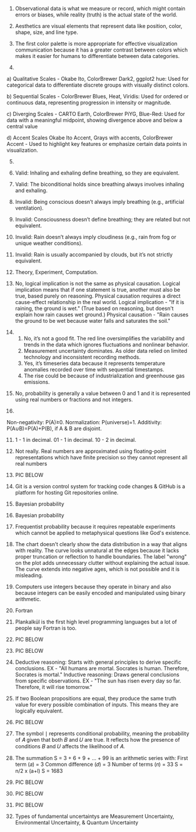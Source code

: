 1. Observational data is what we measure or record, which might contain errors or biases, while reality (truth) is the actual state of the world.
2. Aesthetics are visual elements that represent data like position, color, shape, size, and line type.
3. The first color palette is more appropriate for effective visualization communication because it has a greater contrast between colors which makes it easier for humans to differentiate between data categories.
   
4.
a) Qualitative Scales - 
Okabe Ito, ColorBrewer Dark2, ggplot2 hue:
Used for categorical data to differentiate discrete groups with visually distinct colors.

b) Sequential Scales - 
ColorBrewer Blues, Heat, Viridis:
Used for ordered or continuous data, representing progression in intensity or magnitude.

c) Diverging Scales - 
CARTO Earth, ColorBrewer PiYG, Blue-Red:
Used for data with a meaningful midpoint, showing divergence above and below a central value 

d) Accent Scales
Okabe Ito Accent, Grays with accents, ColorBrewer Accent - 
Used to highlight key features or emphasize certain data points in visualization.

5. 

1. Valid: Inhaling and exhaling define breathing, so they are equivalent.
2. Valid: The biconditional holds since breathing always involves inhaling and exhaling.
3. Invalid: Being conscious doesn’t always imply breathing (e.g., artificial ventilation).
4. Invalid: Consciousness doesn’t define breathing; they are related but not equivalent.
5. Invalid: Rain doesn’t always imply cloudiness (e.g., rain from fog or unique weather conditions).
6. Invalid: Rain is usually accompanied by clouds, but it’s not strictly equivalent.

6. Theory, Experiment, Computation.
7. No, logical implication is not the same as physical causation. Logical implication means that if one statement is true, another must also be true, based purely on reasoning. Physical causation requires a direct cause-effect relationship in the real world. Logical implication - "If it is raining, the ground is wet." (True based on reasoning, but doesn't explain how rain causes wet ground.) Physical causation - "Rain causes the ground to be wet because water falls and saturates the soil."

8. 
   1. No, it’s not a good fit. The red line oversimplifies the variability and trends in the data which ignores fluctuations and nonlinear behavior.
   2. Measurement uncertainty dominates. As older data relied on limited technology and inconsistent recording methods.
   3. Yes, it’s timeseries data because it represents temperature anomalies recorded over time with sequential timestamps.
   4. The rise could be because of industrialization and greenhouse gas emissions.

9. No, probability is generally a value between 0 and 1 and it is represented using real numbers or fractions and not integers.

10.    
Non-negativity: P(A)≥0.
Normalization: P(universe)=1.
Additivity: P(A∪B)=P(A)+P(B), if A & B are disjoint.

11. 1 - 1 in decimal.
    01 - 1 in decimal.
    10 - 2 in decimal.
12. Not really. Real numbers are approximated using floating-point representations which have finite precision so they cannot represent all real numbers
13.  PIC BELOW
14.  Git is a version control system for tracking code changes & GitHub is a platform for hosting Git repositories online.
15.  Bayesian probability
16.  Bayesian probability
17.  Frequentist probability because it requires repeatable experiments which cannot be applied to metaphysical questions like God's existence.
18.  The chart doesn't clearly show the data distribution in a way that aligns with reality. The curve looks unnatural at the edges because it lacks proper truncation or reflection to handle boundaries. The label "wrong" on the plot adds unnecessary clutter without explaining the actual issue. The curve extends into negative ages, which is not possible and it is misleading.
19.  Computers use integers because they operate in binary and also because integers can be easily encoded and manipulated using binary arithmetic.
20. Fortran
21. Plankalkül is the first high level programming languages but a lot of people say Fortran is too.
22. PIC BELOW
23. PIC BELOW
24. Deductive reasoning: Starts with general principles to derive specific conclusions. EX -  "All humans are mortal. Socrates is human. Therefore, Socrates is mortal." Inductive reasoning: Draws general conclusions from specific observations. EX -  "The sun has risen every day so far. Therefore, it will rise tomorrow."
25. If two Boolean propositions are equal, they produce the same truth value for every possible combination of inputs. This means they are logically equivalent.
26. PIC BELOW
27. The symbol ∣ represents conditional probability, meaning the probability of 𝐴 given that both 𝐵 and 𝑈 are true. It reflects how the presence of conditions 𝐵 and 𝑈 affects the likelihood of 𝐴.
28. The summation S = 3 + 6 + 9 + ... + 99 is an arithmetic series with:
 First term (𝑎) = 3
 Common difference (𝑑) = 3
 Number of terms (𝑛) = 33
S = n/2 x (a+l)
S = 1683

29. PIC BELOW
30. PIC BELOW
31. PIC BELOW
32. Types of fundamental uncertaintys are Measurement Uncertainty, Environmental Uncertainty, & Quantum Uncertainty







